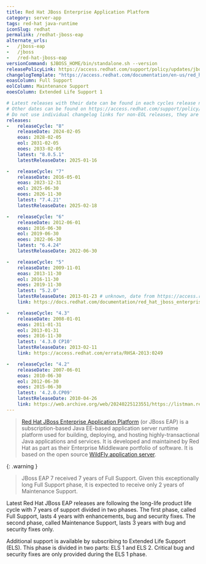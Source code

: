 ```yaml
---
title: Red Hat JBoss Enterprise Application Platform
category: server-app
tags: red-hat java-runtime
iconSlug: redhat
permalink: /redhat-jboss-eap
alternate_urls:
-   /jboss-eap
-   /jboss
-   /red-hat-jboss-eap
versionCommand: $JBOSS_HOME/bin/standalone.sh --version
releasePolicyLink: https://access.redhat.com/support/policy/updates/jboss_notes
changelogTemplate: "https://access.redhat.com/documentation/en-us/red_hat_jboss_enterprise_application_platform/{{'__LATEST__'|split:'.'|slice:0,2|join:'.'}}"
eoasColumn: Full Support
eolColumn: Maintenance Support
eoesColumn: Extended Life Support 1

# Latest releases with their date can be found in each cycles release notes.date.
# Other dates can be found on https://access.redhat.com/support/policy/updates/jboss_notes#p_eap.
# Do not use individual changelog links for non-EOL releases, they are not predictable so their update would be manual.
releases:
-   releaseCycle: "8"
    releaseDate: 2024-02-05
    eoas: 2028-02-05
    eol: 2031-02-05
    eoes: 2033-02-05
    latest: "8.0.5.1"
    latestReleaseDate: 2025-01-16

-   releaseCycle: "7"
    releaseDate: 2016-05-01
    eoas: 2023-12-31
    eol: 2025-06-30
    eoes: 2026-11-30
    latest: "7.4.21"
    latestReleaseDate: 2025-02-18

-   releaseCycle: "6"
    releaseDate: 2012-06-01
    eoas: 2016-06-30
    eol: 2019-06-30
    eoes: 2022-06-30
    latest: "6.4.24"
    latestReleaseDate: 2022-06-30

-   releaseCycle: "5"
    releaseDate: 2009-11-01
    eoas: 2013-11-30
    eol: 2016-11-30
    eoes: 2019-11-30
    latest: "5.2.0"
    latestReleaseDate: 2013-01-23 # unknown, date from https://access.redhat.com/documentation/en-us/jboss_enterprise_application_platform/5/html/release_notes_5.2.0/appe-release_notes_5.2-revision_history
    link: https://docs.redhat.com/documentation/red_hat_jboss_enterprise_application_platform/5/html/richfaces_developer_guide/index

-   releaseCycle: "4.3"
    releaseDate: 2008-01-01
    eoas: 2011-01-31
    eol: 2013-01-31
    eoes: 2016-11-30
    latest: '4.3.0 CP10'
    latestReleaseDate: 2013-02-11
    link: https://access.redhat.com/errata/RHSA-2013:0249

-   releaseCycle: "4.2"
    releaseDate: 2007-06-01
    eoas: 2010-06-30
    eol: 2012-06-30
    eoes: 2015-06-30
    latest: '4.2.0.CP09'
    latestReleaseDate: 2010-04-26
    link: https://web.archive.org/web/20240225123551/https://listman.redhat.com/archives/rhsa-announce/2010-April/000713.html
---
```


> [Red Hat JBoss Enterprise Application Platform](https://www.redhat.com/technologies/jboss-middleware/application-platform)
> (or JBoss EAP) is a subscription-based Java EE-based application server runtime platform used for
> building, deploying, and hosting highly-transactional Java applications and services. It is
> developed and maintained by Red Hat as part as their Enterprise Middleware portfolio of software.
> It is based on the open source [WildFly application server](https://www.wildfly.org/).

{: .warning }
> JBoss EAP 7 received 7 years of Full Support. Given this exceptionally long Full Support phase,
> it is expected to receive only 2 years of Maintenance Support.

Latest Red Hat JBoss EAP releases are following the long-life product life cycle with 7 years of
support divided in two phases. The first phase, called Full Support, lasts 4 years with
enhancements, bug and security fixes. The second phase, called Maintenance Support, lasts 3
years with bug and security fixes only.

Additional support is available by subscribing to Extended Life Support (ELS). This phase is
divided in two parts: ELS 1 and ELS 2. Critical bug and security fixes are only provided during the
ELS 1 phase.

